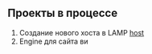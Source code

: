 <h2>Проекты в процессе</h2>
<ol>
  <li>Создание нового хоста в LAMP <a href="https://github.com/Wolflirik/SaveProjects/tree/master/host">host</a></li>
  <li>Engine для сайта ви</li>
</ol>
